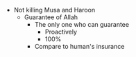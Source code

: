 - Not killing Musa and Haroon
    - Guarantee of Allah
        - The only one who can guarantee
            - Proactively
            - 100%
        - Compare to human's insurance
